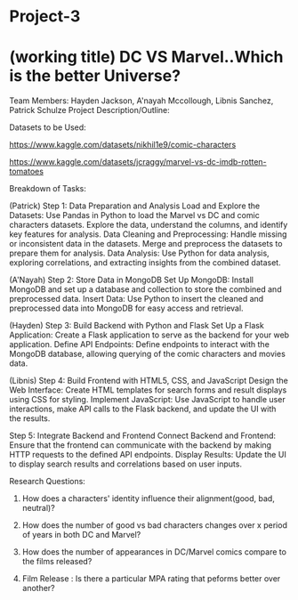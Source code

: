# Project-3
# (working title) DC VS Marvel..Which is the better Universe? 
Team Members: Hayden Jackson, A'nayah Mccollough, Libnis Sanchez, Patrick Schulze
Project Description/Outline:


Datasets to be Used:

https://www.kaggle.com/datasets/nikhil1e9/comic-characters

https://www.kaggle.com/datasets/jcraggy/marvel-vs-dc-imdb-rotten-tomatoes


Breakdown of Tasks:

(Patrick)
Step 1: Data Preparation and Analysis
Load and Explore the Datasets:
Use Pandas in Python to load the Marvel vs DC and comic characters datasets.
Explore the data, understand the columns, and identify key features for analysis.
Data Cleaning and Preprocessing:
Handle missing or inconsistent data in the datasets.
Merge and preprocess the datasets to prepare them for analysis.
Data Analysis:
Use Python for data analysis, exploring correlations, and extracting insights from the combined dataset.

(A'Nayah)
Step 2: Store Data in MongoDB
Set Up MongoDB:
Install MongoDB and set up a database and collection to store the combined and preprocessed data.
Insert Data:
Use Python to insert the cleaned and preprocessed data into MongoDB for easy access and retrieval.

(Hayden)
Step 3: Build Backend with Python and Flask
Set Up a Flask Application:
Create a Flask application to serve as the backend for your web application.
Define API Endpoints:
Define endpoints to interact with the MongoDB database, allowing querying of the comic characters and movies data.

(Libnis)
Step 4: Build Frontend with HTML5, CSS, and JavaScript
Design the Web Interface:
Create HTML templates for search forms and result displays using CSS for styling.
Implement JavaScript:
Use JavaScript to handle user interactions, make API calls to the Flask backend, and update the UI with the results.

Step 5: Integrate Backend and Frontend
Connect Backend and Frontend:
Ensure that the frontend can communicate with the backend by making HTTP requests to the defined API endpoints.
Display Results:
Update the UI to display search results and correlations based on user inputs.

Research Questions: 

1. How does a characters' identity influence their alignment(good, bad, neutral)?

2.   How does the number of good vs bad characters changes over x period of years in both DC and Marvel?

3.   How does the number of appearances in  DC/Marvel comics compare to the films released?

4.   Film Release : Is there a particular MPA rating that peforms better over another?  
